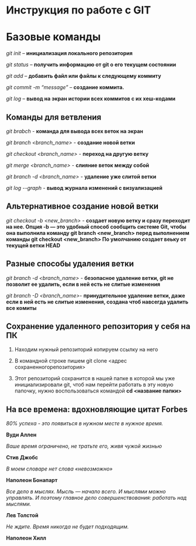 # Инструкция по работе с GIT

# Базовые команды

*git init* – **инициализация локального репозитория**

*git status* – **получить информацию от git о его текущем состоянии**

*git add* – **добавить файл или файлы к следующему коммиту**

*git commit -m “message”* – **создание коммита.**

*git log* – **вывод на экран истории всех коммитов с их хеш-кодами**

## Команды для ветвления

*git brabch* - **команда для вывода всех веток на экран**

*git branch <branch_name>* - **создание новой ветки**

*git checkout <branch_name>* - **переход на другую ветку**

*git merge <branch_name>* - **слияние веток между собой**

*git branch -d <branch_name>* - **удаление уже слитой ветки**

*git log --graph* - **вывод журнала изменений с визуализацией**

##  Альтернативное создание новой ветки

*git checkout -b <new_branch>*  - **создает новую ветку и сразу переходит на нее. Опция -b — это удобный способ сообщить системе Git, чтобы она выполнила команду git branch <new_branch> перед выполнением команды git checkout <new_branch> По умолчанию создает веьку от текущей ветки HEAD**

## Разные способы удаления ветки

*git branch -d <branch_name>* - **безопасное удаление ветки, git не позволит ее удалить, если в ней есть не слитые изменения**

*git branch -D <branch_name>*- **принудительное удаление ветки, даже если в ней есть не слитые изменения, создана чтоб навсегда удалить все комиты**

## Сохранение удаленного репозитория у себя на ПК

1. Находим нужный репозиторий копируем ссылку на него

2. В командной строке пишем  git clone  <адрес сохраненногорепозитория>

3. Этот репозиторий сохранится в нашей папке в которой мы уже инициализировали git, чтоб нам перейти работать в эту новую папочку, нужно воспользоваться командой **cd <название папки>**

## На все времена: вдохновляющие цитат Forbes

*80% успеха - это появиться в нужном месте в нужное время.*

**Вуди Аллен**

*Ваше время ограничено, не тратьте его, живя чужой жизнью*

**Стив Джобс**

*В моем словаре нет слова «невозможно»*

**Наполеон Бонапарт**

*Все дело в мыслях. Мысль — начало всего. И мыслями можно управлять. И поэтому главное дело совершенствования: работать над мыслями.*

**Лев Толстой**

*Не ждите. Время никогда не будет подходящим.*

**Наполеон Хилл**
